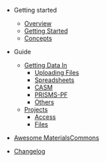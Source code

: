 - Getting started

  - [Overview](overview.md)
  - [Getting Started](getting_started.md)
  - [Concepts](concepts.md)

- Guide

  - [Getting Data In](getting_data_in.md)
    - [Uploading Files](uploading_files.md)
    - [Spreadsheets](spreadsheets.md)
    - [CASM](casm.md)
    - [PRISMS-PF](prisms_pf.md)
    - [Others]()
  - [Projects](projects.md)
    - [Access](project_access.md)
    - [Files](project_files.md)

- [Awesome MaterialsCommons](awesome.md)
- [Changelog](changelog.md)